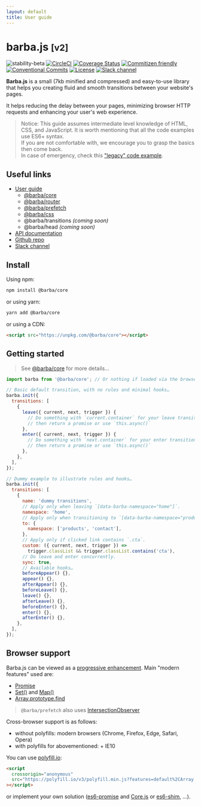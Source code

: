 ```yaml
---
layout: default
title: User guide
---
```


# barba.js <small>[v2]</small>

![stability-beta](https://img.shields.io/badge/stability-beta-lightgrey.svg?style=flat-square)
[![CircleCI](https://img.shields.io/circleci/project/github/barbajs/barba/master.svg?style=flat-square)](https://circleci.com/gh/barbajs/barba/tree/master)
[![Coverage Status](https://img.shields.io/coveralls/github/barbajs/barba/master.svg?style=flat-square)](https://coveralls.io/github/barbajs/barba?branch=master)
[![Commitizen friendly](https://img.shields.io/badge/commitizen-friendly-brightgreen.svg?style=flat-square)](http://commitizen.github.io/cz-cli/)
[![Conventional Commits](https://img.shields.io/badge/Conventional%20Commits-1.0.0-yellow.svg?style=flat-square)](https://conventionalcommits.org)
[![License](https://img.shields.io/badge/license-MIT-green.svg?style=flat-square)](https://github.com/barbajs/barba/blob/master/LICENSE)
[![Slack channel](https://img.shields.io/badge/slack-channel-purple.svg?style=flat-square&logo=slack)](https://barbajs.slack.com)

**Barba.js** is a small (7kb minified and compressed) and easy-to-use library that helps you creating fluid and smooth transitions between your website's pages.

It helps reducing the delay between your pages, minimizing browser HTTP requests and enhancing your user's web experience.

> Notice: This guide assumes intermediate level knowledge of HTML, CSS, and JavaScript.
> It is worth mentioning that all the code examples use ES6+ syntax.<br>
> If you are not comfortable with, we encourage you to grasp the basics then come back.<br>
> In case of emergency, check this ["legacy" code example](legacy.md).

## Useful links

- [User guide](https://barba.js.org/docs/v2/user/)
  - [@barba/core](https://barba.js.org/docs/v2/user/core.html)
  - [@barba/router](https://barba.js.org/docs/v2/user/router.html)
  - [@barba/prefetch](https://barba.js.org/docs/v2/user/prefetch.html)
  - [@barba/css](https://barba.js.org/docs/v2/user/css.html)
  - @barba/transitions _(coming soon)_
  - @barba/head _(coming soon)_
- [API documentation](https://barba.js.org/docs/v2/api/)
- [Github repo](https://github.com/barbajs/barba)
- [Slack channel](https://barbajs.slack.com)

## Install

Using npm:

```sh
npm install @barba/core
```

or using yarn:

```sh
yarn add @barba/core
```

or using a CDN:

```html
<script src="https://unpkg.com/@barba/core"></script>
```

## Getting started

> See [@barba/core](https://barba.js.org/docs/v2/user/core.html) for more details…

```js
import barba from '@barba/core'; // Or nothing if loaded via the browser

// Basic default transition, with no rules and minimal hooks…
barba.init({
  transitions: [
    {
      leave({ current, next, trigger }) {
        // Do something with `current.container` for your leave transition
        // then return a promise or use `this.async()`
      },
      enter({ current, next, trigger }) {
        // Do something with `next.container` for your enter transition
        // then return a promise or use `this.async()`
      },
    },
  ],
});

// Dummy example to illustrate rules and hooks…
barba.init({
  transitions: [
    {
      name: 'dummy transitions',
      // Apply only when leaving `[data-barba-namespace="home"]`.
      namespace: 'home',
      // Apply only when transitioning to `[data-barba-namespace="products | contact"]`.
      to: {
        namespace: ['products', 'contact'],
      },
      // Apply only if clicked link contains `.cta`.
      custom: ({ current, next, trigger }) =>
        trigger.classList && trigger.classList.contains('cta'),
      // Do leave and enter concurrently.
      sync: true,
      // Available hooks…
      beforeAppear() {},
      appear() {},
      afterAppear() {},
      beforeLeave() {},
      leave() {},
      afterLeave() {},
      beforeEnter() {},
      enter() {},
      afterEnter() {},
    },
  ],
});
```

## Browser support

Barba.js can be viewed as a [progressive enhancement](https://www.smashingmagazine.com/2009/04/progressive-enhancement-what-it-is-and-how-to-use-it/).
Main "modern features" used are:

- [Promise](https://developer.mozilla.org/en-US/docs/Web/JavaScript/Reference/Global_Objects/Promise)
- [Set()](https://developer.mozilla.org/en-US/docs/Web/JavaScript/Reference/Global_Objects/Set) and [Map()](https://developer.mozilla.org/en-US/docs/Web/JavaScript/Reference/Global_Objects/Map)
- [Array.prototype.find](https://developer.mozilla.org/en-US/docs/Web/JavaScript/Reference/Global_Objects/Array/find)

> `@barba/prefetch` also uses [IntersectionObserver](https://developer.mozilla.org/en-US/docs/Web/API/Intersection_Observer_API)

Cross-browser support is as follows:

- without polyfills: modern browsers (Chrome, Firefox, Edge, Safari, Opera)
- with polyfills for abovementioned: + IE10

You can use [polyfill.io](https://polyfill.io/v3/):

```html
<script
  crossorigin="anonymous"
  src="https://polyfill.io/v3/polyfill.min.js?features=default%2CArray.prototype.find%2CIntersectionObserver"
></script>
```

or implement your own solution ([es6-promise](https://github.com/stefanpenner/es6-promise) and [Core.js](https://github.com/zloirock/core-js) or [es6-shim](https://github.com/paulmillr/es6-shim/blob/master/README.md), …).
